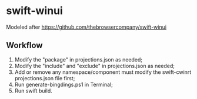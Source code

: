 # swift-winui
Modeled after https://github.com/thebrowsercompany/swift-winui

## Workflow

1. Modify the "package" in projections.json as needed;
2. Modify the "include" and "exclude" in projections.json as needed;
3. Add or remove any namespace/component must modify the swift-cwinrt projections.json file first;
4. Run generate-bingdings.ps1 in Terminal;
5. Run swift build.
